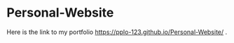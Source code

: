 # Personal-Website

Here is the link to my portfolio https://pplo-123.github.io/Personal-Website/ .

